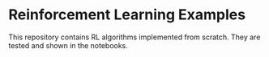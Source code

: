 # Reinforcement Learning Examples
This repository contains RL algorithms implemented from scratch. They are tested and shown in the notebooks. 
